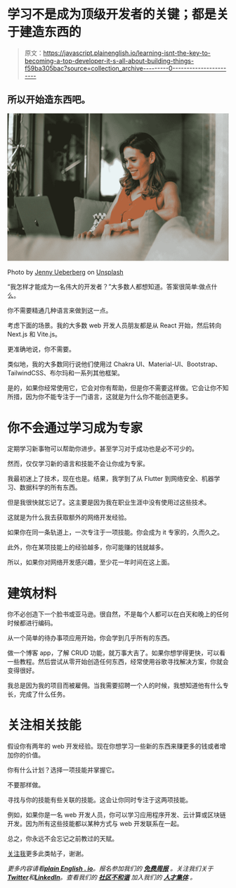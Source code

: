 # 学习不是成为顶级开发者的关键；都是关于建造东西的

> 原文：<https://javascript.plainenglish.io/learning-isnt-the-key-to-becoming-a-top-developer-it-s-all-about-building-things-f59ba305bac?source=collection_archive---------0----------------------->

## 所以开始造东西吧。

![](img/eb01f254001a498d62be36e21c89c6ec.png)

Photo by [Jenny Ueberberg](https://unsplash.com/@jennyueberberg?utm_source=medium&utm_medium=referral) on [Unsplash](https://unsplash.com?utm_source=medium&utm_medium=referral)

“我怎样才能成为一名伟大的开发者？”大多数人都想知道。答案很简单:做点什么。

你不需要精通几种语言来做到这一点。

考虑下面的场景。我的大多数 web 开发人员朋友都是从 React 开始，然后转向 Next.js 和 Vite.js。

更准确地说，你不需要。

类似地，我的大多数同行说他们使用过 Chakra UI、Material-UI、Bootstrap、TailwindCSS、布尔玛和一系列其他框架。

是的，如果你经常使用它，它会对你有帮助，但是你不需要这样做。它会让你不知所措，因为你不能专注于一门语言，这就是为什么你不能创造更多。

# 你不会通过学习成为专家

定期学习新事物可以帮助你进步。甚至学习对于成功也是必不可少的。

然而，仅仅学习新的语言和技能不会让你成为专家。

我最初迷上了技术，现在也是。结果，我学到了从 Flutter 到网络安全、机器学习、数据科学的所有东西。

但是我很快就忘记了。这主要是因为我在职业生涯中没有使用过这些技术。

这就是为什么我去获取额外的网络开发经验。

如果你在同一条轨道上，一次专注于一项技能。你会成为 it 专家的，久而久之。

此外，你在某项技能上的经验越多，你可能赚的钱就越多。

所以，如果你对网络开发感兴趣，至少花一年时间在这上面。

# 建筑材料

你不必创造下一个脸书或亚马逊。很自然，不是每个人都可以在白天和晚上的任何时候都进行编码。

从一个简单的待办事项应用开始，你会学到几乎所有的东西。

做一个博客 app，了解 CRUD 功能，就万事大吉了。如果你想学得更快，可以看一些教程。然后尝试从零开始创造任何东西，经常使用谷歌寻找解决方案，你就会变得很好。

我总是因为我的项目而被雇佣。当我需要招聘一个人的时候，我想知道他有什么专长，完成了什么任务。

# 关注相关技能

假设你有两年的 web 开发经验。现在你想学习一些新的东西来赚更多的钱或者增加你的价值。

你有什么计划？选择一项技能并掌握它。

不要那样做。

寻找与你的技能有些关联的技能。这会让你同时专注于这两项技能。

例如，如果你是一名 web 开发人员，你可以学习应用程序开发、云计算或区块链开发。因为所有这些技能都以某种方式与 web 开发联系在一起。

总之，你永远不会忘记之前教过的天赋。

[关注我](https://medium.com/@shahshreya)更多此类帖子，谢谢。

*更多内容请看*[***plain English . io***](https://plainenglish.io/)*。报名参加我们的* [***免费周报***](http://newsletter.plainenglish.io/) *。关注我们关于*[***Twitter***](https://twitter.com/inPlainEngHQ)*和*[***LinkedIn***](https://www.linkedin.com/company/inplainenglish/)*。查看我们的* [***社区不和谐***](https://discord.gg/GtDtUAvyhW) *加入我们的* [***人才集体***](https://inplainenglish.pallet.com/talent/welcome) *。*